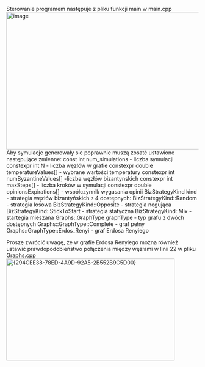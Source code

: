 Sterowanie programem następuje z pliku funkcji main w main.cpp 
<img width="966" height="360" alt="image" src="https://github.com/user-attachments/assets/6bfbcb7e-a4db-4fd3-aebd-7dd19e0c0fd4" />
Aby symulacje generowały sie poprawnie muszą zosatć ustawione następujące zmienne:
    const int num_simulations - liczba symulacji
    constexpr int N - liczba węzłów w grafie
    constexpr double temperatureValues[] - wybrane wartości temperatury
    constexpr int numByzantineValues[] -liczba węzłów bizantynskich
    constexpr int maxSteps[] - liczba kroków w symulacji
    constexpr double opinionsExpirations[]  - współczynnik wygasania opinii
    BizStrategyKind kind - strategia węzłów bizantyńskich z 4 dostępnych: 
    BizStrategyKind::Random - strategia losowa
    BizStrategyKind::Opposite - strategia negująca
    BizStrategyKind::StickToStart - strategia statyczna
    BizStrategyKind::Mix - startegia mieszana
    Graphs::GraphType graphType - typ grafu z dwóch dostępnych
    Graphs::GraphType::Complete - graf pełny
    Graphs::GraphType::Erdos_Renyi - graf Erdosa Renyiego 

  Proszę zwrócić uwagę, że w grafie Erdosa Renyiego można również ustawić prawdopodobieństwo połączenia między węzłami w linii 22 w pliku Graphs.cpp 
  <img width="441" height="267" alt="{294CEE38-78ED-4A9D-92A5-2B552B9C5D00}" src="https://github.com/user-attachments/assets/422c9c71-af0e-4886-abf6-bd5a4af747da" />

